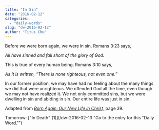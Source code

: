 ```yaml
---
title: "In Sin"
date: "2016-02-12"
categories: 
  - "daily-words"
slug: "dw-2016-02-12"
author: "Titus Chu"
---
```


Before we were born again, we were in sin. Romans 3:23 says,

_All have sinned and fall short of the glory of God._

This is true of every human being. Romans 3:10 says,

_As it is written, “There is none righteous, not even one.”_

In our former position, we may have had no feeling about the many things we did that were unrighteous. We offended God all the time, even though we may not have realized it. We not only committed sins, but we were dwelling in sin and abiding in sin. Our entire life was just in sin.

Adapted from _[Born Again: Our New Life in Christ,](/book-born-again/ "Go to the listing for this book.")_ page 39.

Tomorrow: ["In Death" (1)](/dw-2016-02-13 "Go to the entry for this "Daily Word."")
